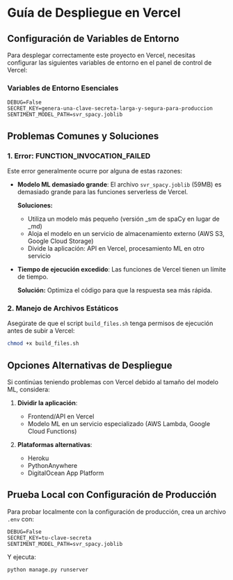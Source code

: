 # Guía de Despliegue en Vercel

## Configuración de Variables de Entorno

Para desplegar correctamente este proyecto en Vercel, necesitas configurar las siguientes variables de entorno en el panel de control de Vercel:

### Variables de Entorno Esenciales

```
DEBUG=False
SECRET_KEY=genera-una-clave-secreta-larga-y-segura-para-produccion
SENTIMENT_MODEL_PATH=svr_spacy.joblib
```

## Problemas Comunes y Soluciones

### 1. Error: FUNCTION_INVOCATION_FAILED

Este error generalmente ocurre por alguna de estas razones:

- **Modelo ML demasiado grande**: El archivo `svr_spacy.joblib` (59MB) es demasiado grande para las funciones serverless de Vercel.
  
  **Soluciones:**
  - Utiliza un modelo más pequeño (versión _sm de spaCy en lugar de _md)
  - Aloja el modelo en un servicio de almacenamiento externo (AWS S3, Google Cloud Storage)
  - Divide la aplicación: API en Vercel, procesamiento ML en otro servicio

- **Tiempo de ejecución excedido**: Las funciones de Vercel tienen un límite de tiempo.
  
  **Solución:** Optimiza el código para que la respuesta sea más rápida.

### 2. Manejo de Archivos Estáticos

Asegúrate de que el script `build_files.sh` tenga permisos de ejecución antes de subir a Vercel:

```bash
chmod +x build_files.sh
```

## Opciones Alternativas de Despliegue

Si continúas teniendo problemas con Vercel debido al tamaño del modelo ML, considera:

1. **Dividir la aplicación**:
   - Frontend/API en Vercel
   - Modelo ML en un servicio especializado (AWS Lambda, Google Cloud Functions)

2. **Plataformas alternativas**:
   - Heroku
   - PythonAnywhere
   - DigitalOcean App Platform

## Prueba Local con Configuración de Producción

Para probar localmente con la configuración de producción, crea un archivo `.env` con:

```
DEBUG=False
SECRET_KEY=tu-clave-secreta
SENTIMENT_MODEL_PATH=svr_spacy.joblib
```

Y ejecuta:

```bash
python manage.py runserver
``` 
